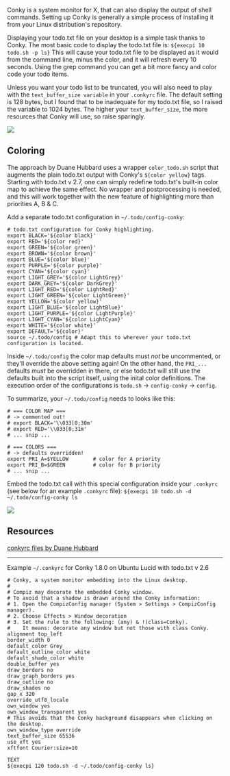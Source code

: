 Conky is a system monitor for X, that can also display the output of shell commands. Setting up Conky is generally a simple process of installing it from your Linux distribution's repository. 

Displaying your todo.txt file on your desktop is a simple task thanks to Conky. The most basic code to display the todo.txt file is: `${execpi 10 todo.sh -p ls}` This will cause your todo.txt file to be displayed as it would from the command line, minus the color, and it will refresh every 10 seconds. Using the grep command you can get a bit more fancy and color code your todo items.

Unless you want your todo list to be truncated, you will also need to play with the `text_buffer_size variable` in your `.conkyrc` file. The default setting is 128 bytes, but I found that to be inadequate for my todo.txt file, so I raised the variable to 1024 bytes. The higher your `text_buffer_size`, the more resources that Conky will use, so raise sparingly.

![](http://farm4.static.flickr.com/3316/3343839756_612804f1fe_o.png)

## Coloring

The approach by Duane Hubbard uses a wrapper `color_todo.sh` script that augments the plain todo.txt output with Conky's `${color yellow}` tags. Starting with todo.txt v 2.7, one can simply redefine todo.txt's built-in color map to achieve the same effect. No wrapper and postprocessing is needed, and this will work together with the new feature of highlighting more than priorities A, B & C. 

Add a separate todo.txt configuration in `~/.todo/config-conky`: 

```
# todo.txt configuration for Conky highlighting. 
export BLACK='${color black}'
export RED='${color red}'
export GREEN='${color green}'
export BROWN='${color brown}'
export BLUE='${color blue}'
export PURPLE='${color purple}'
export CYAN='${color cyan}'
export LIGHT_GREY='${color LightGrey}'
export DARK_GREY='${color DarkGrey}'
export LIGHT_RED='${color LightRed}'
export LIGHT_GREEN='${color LightGreen}'
export YELLOW='${color yellow}'
export LIGHT_BLUE='${color LightBlue}'
export LIGHT_PURPLE='${color LightPurple}'
export LIGHT_CYAN='${color LightCyan}'
export WHITE='${color white}'
export DEFAULT='${color}'
source ~/.todo/config # Adapt this to wherever your todo.txt configuration is located.
```

Inside `~/.todo/config` the color map defaults must _not_ be uncommented, or they'll override the above setting again! On the other hand, the `PRI_...` defaults _must_ be overridden in there, or else todo.txt will still use the defaults built into the script itself, using the inital color definitions. The execution order of the configurations is `todo.sh` -> `config-conky` -> `config`. 

To summarize, your `~/.todo/config` needs to looks like this: 

```
# === COLOR MAP ===
# -> commented out!
# export BLACK='\\033[0;30m'
# export RED='\\033[0;31m' 
# ... snip ...

# === COLORS ===
# -> defaults overridden!
export PRI_A=$YELLOW        # color for A priority
export PRI_B=$GREEN         # color for B priority
# ... snip ...
```

Embed the todo.txt call with this special configuration inside your `.conkyrc` (see below for an example `.conkyrc` file): `${execpi 10 todo.sh -d ~/.todo/config-conky ls`

![](http://farm4.static.flickr.com/3561/3343839752_b7e47f7c16_o.png)


## Resources

[conkyrc files by Duane Hubbard](http://github.com/duanehubbard/conky-files)

---

Example `~/.conkyrc` for Conky 1.8.0 on Ubuntu Lucid with todo.txt v 2.6

```
# Conky, a system monitor embedding into the Linux desktop. 
#
# Compiz may decorate the embedded Conky window. 
# To avoid that a shadow is drawn around the Conky information: 
# 1. Open the CompizConfig manager (System > Settings > CompizConfig manager). 
# 2. Choose Effects > Window decoration
# 3. Set the rule to the following: (any) & !(class=Conky). 
#    It means: decorate any window but not those with class Conky. 
alignment top_left
border_width 0
default_color Grey
default_outline_color white
default_shade_color white
double_buffer yes
draw_borders no
draw_graph_borders yes
draw_outline no
draw_shades no
gap_x 320
override_utf8_locale
own_window yes
own_window_transparent yes
# This avoids that the Conky background disappears when clicking on the desktop. 
own_window_type override
text_buffer_size 65536
use_xft yes
xftfont Courier:size=10

TEXT
${execpi 120 todo.sh -d ~/.todo/config-conky ls}
```
